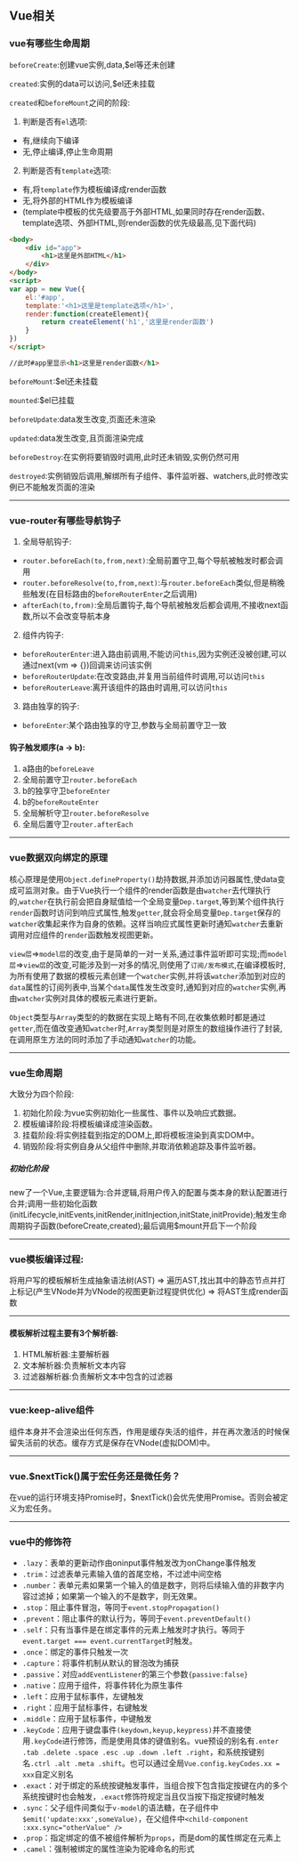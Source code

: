## Vue相关

### vue有哪些生命周期

`beforeCreate`:创建vue实例,data,$el等还未创建

`created`:实例的data可以访问,$el还未挂载

`created`和`beforeMount`之间的阶段:

1. 判断是否有`el`选项:
  + 有,继续向下编译
  + 无,停止编译,停止生命周期
2. 判断是否有`template`选项:
  + 有,将`template`作为模板编译成render函数
  + 无,将外部的HTML作为模板编译
  + (template中模板的优先级要高于外部HTML,如果同时存在render函数、template选项、外部HTML,则render函数的优先级最高,见下面代码)

```HTML
<body>
    <div id="app">
        <h1>这里是外部HTML</h1>
    </div>
</body>
<script>
var app = new Vue({
    el:'#app',
    template:'<h1>这里是template选项</h1>',
    render:function(createElement){
        return createElement('h1','这里是render函数')
    }
})
</script>

//此时#app里显示<h1>这里是render函数</h1>
```
`beforeMount`:$el还未挂载

`mounted`:$el已挂载

`beforeUpdate`:data发生改变,页面还未渲染

`updated`:data发生改变,且页面渲染完成

`beforeDestroy`:在实例将要销毁时调用,此时还未销毁,实例仍然可用

`destroyed`:实例销毁后调用,解绑所有子组件、事件监听器、watchers,此时修改实例已不能触发页面的渲染

---

### vue-router有哪些导航钩子

1. 全局导航钩子:
  + `router.beforeEach(to,from,next)`:全局前置守卫,每个导航被触发时都会调用
  + `router.beforeResolve(to,from,next)`:与`router.beforeEach`类似,但是稍晚些触发(在目标路由的`beforeRouterEnter`之后调用)
  + `afterEach(to,from)`:全局后置钩子,每个导航被触发后都会调用,不接收next函数,所以不会改变导航本身
2. 组件内钩子:
  + `beforeRouterEnter`:进入路由前调用,不能访问`this`,因为实例还没被创建,可以通过next(vm => {})回调来访问该实例
  + `beforeRouterUpdate`:在改变路由,并复用当前组件时调用,可以访问`this`
  + `beforeRouterLeave`:离开该组件的路由时调用,可以访问`this`
3. 路由独享的钩子:
  + `beforeEnter`:某个路由独享的守卫,参数与全局前置守卫一致

#### 钩子触发顺序(a -> b):
1. a路由的`beforeLeave`
2. 全局前置守卫`router.beforeEach`
3. b的独享守卫`beforeEnter`
4. b的`beforeRouteEnter`
5. 全局解析守卫`router.beforeResolve`
6. 全局后置守卫`router.afterEach`

---

### vue数据双向绑定的原理

核心原理是使用`Object.defineProperty()`劫持数据,并添加访问器属性,使data变成可监测对象。由于Vue执行一个组件的render函数是由`watcher`去代理执行的,`watcher`在执行前会把自身赋值给一个全局变量`Dep.target`,等到某个组件执行`render`函数时访问到响应式属性,触发`getter`,就会将全局变量`Dep.target`保存的`watcher`收集起来作为自身的依赖。这样当响应式属性更新时通知`watcher`去重新调用对应组件的`render`函数触发视图更新。

`view层`=>`model层`的改变,由于是简单的一对一关系,通过事件监听即可实现;而`model层`=>`view层`的改变,可能涉及到一对多的情况,则使用了`订阅/发布模式`,在编译模板时,为所有使用了数据的模板元素创建一个`watcher`实例,并将该`watcher`添加到对应的`data`属性的订阅列表中,当某个`data`属性发生改变时,通知到对应的`watcher`实例,再由`watcher`实例对具体的模板元素进行更新。

`Object`类型与`Array`类型的的数据在实现上略有不同,在收集依赖时都是通过`getter`,而在值改变通知`watcher`时,`Array`类型则是对原生的数组操作进行了封装,在调用原生方法的同时添加了手动通知`watcher`的功能。

---

### vue生命周期

大致分为四个阶段:
1. 初始化阶段:为vue实例初始化一些属性、事件以及响应式数据。
2. 模板编译阶段:将模板编译成渲染函数。
3. 挂载阶段:将实例挂载到指定的DOM上,即将模板渲染到真实DOM中。
4. 销毁阶段:将实例自身从父组件中删除,并取消依赖追踪及事件监听器。

##### 初始化阶段

new了一个Vue,主要逻辑为:合并逻辑,将用户传入的配置与类本身的默认配置进行合并;调用一些初始化函数(initLifecycle,initEvents,initRender,initInjection,initState,initProvide);触发生命周期钩子函数(beforeCreate,created);最后调用$mount开启下一个阶段

---

### vue模板编译过程:

将用户写的模板解析生成抽象语法树(AST) => 遍历AST,找出其中的静态节点并打上标记(产生VNode并为VNode的视图更新过程提供优化) => 将AST生成render函数

---

#### 模板解析过程主要有3个解析器:

1. HTML解析器:主要解析器
2. 文本解析器:负责解析文本内容
3. 过滤器解析器:负责解析文本中包含的过滤器

---

### vue:keep-alive组件

组件本身并不会渲染出任何东西，作用是缓存失活的组件，并在再次激活的时候保留失活前的状态。缓存方式是保存在VNode(虚拟DOM)中。

---

### vue.$nextTick()属于宏任务还是微任务？

在vue的运行环境支持Promise时，$nextTick()会优先使用Promise。否则会被定义为宏任务。

---

### vue中的修饰符

+ `.lazy`：表单的更新动作由oninput事件触发改为onChange事件触发
+ `.trim`：过滤表单元素输入值的首尾空格，不过滤中间空格
+ `.number`：表单元素如果第一个输入的值是数字，则将后续输入值的非数字内容过滤掉；如果第一个输入的不是数字，则无效果。
+ `.stop`：阻止事件冒泡，等同于`event.stopPropagation()`
+ `.prevent`：阻止事件的默认行为，等同于`event.preventDefault()`
+ `.self`：只有当事件是在绑定事件的元素上触发时才执行。等同于`event.target === event.currentTarget`时触发。
+ `.once`：绑定的事件只触发一次
+ `.capture`：将事件机制从默认的冒泡改为捕获
+ `.passive`：对应`addEventListener`的第三个参数`{passive:false}`
+ `.native`：应用于组件，将事件转化为原生事件
+ `.left`：应用于鼠标事件，左键触发
+ `.right`：应用于鼠标事件，右键触发
+ `.middle`：应用于鼠标事件，中键触发
+ `.keyCode`：应用于键盘事件`(keydown,keyup,keypress)`并不直接使用`.keyCode`进行修饰，而是使用具体的键值别名。vue预设的别名有`.enter .tab .delete .space .esc .up .down .left .right`，和系统按键别名`.ctrl .alt .meta .shift`。也可以通过全局`Vue.config.keyCodes.xx = xxx`自定义别名
+ `.exact`：对于绑定的系统按键触发事件，当组合按下包含指定按键在内的多个系统按键时也会触发，`.exact`修饰符规定当且仅当按下指定按键时触发
+ `.sync`：父子组件间类似于`v-model`的语法糖，在子组件中`$emit('update:xxx',someValue)`，在父组件中`<child-component :xxx.sync="otherValue" />`
+ `.prop`：指定绑定的值不被组件解析为`props`，而是dom的属性绑定在元素上
+ `.camel`：强制被绑定的属性渲染为驼峰命名的形式
